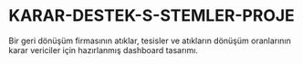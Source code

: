 # KARAR-DESTEK-S-STEMLER-PROJE
Bir geri dönüşüm firmasının atıklar, tesisler ve atıkların dönüşüm oranlarının karar vericiler için hazırlanmış dashboard tasarımı.
